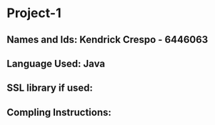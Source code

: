 # Project-1

Names and Ids:
Kendrick Crespo - 6446063
-------------------------------------------------------------------------------------------------------------------
Language Used:
Java
-------------------------------------------------------------------------------------------------------------------
SSL library if used:
-------------------------------------------------------------------------------------------------------------------
Compling Instructions:
-------------------------------------------------------------------------------------------------------------------
